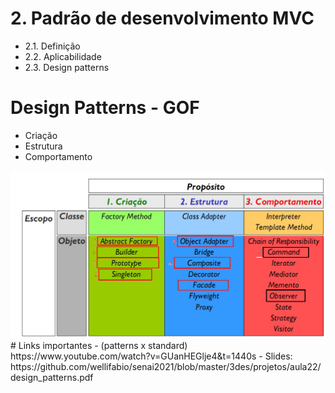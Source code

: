# 2. Padrão de desenvolvimento MVC
- 2.1. Definição
- 2.2. Aplicabilidade
- 2.3. Design patterns
# Design Patterns - GOF
- Criação
- Estrutura
- Comportamento
<img src="Patterns.png">
# Links importantes
- (patterns x standard) https://www.youtube.com/watch?v=GUanHEGlje4&t=1440s
- Slides: https://github.com/wellifabio/senai2021/blob/master/3des/projetos/aula22/design_patterns.pdf
